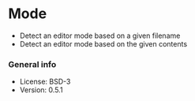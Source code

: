 # Mode

* Detect an editor mode based on a given filename
* Detect an editor mode based on the given contents

### General info

* License: BSD-3
* Version: 0.5.1
